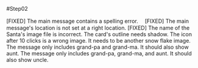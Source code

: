#Step02

[FIXED] The main message contains a spelling error.　
[FIXED] The main message's location is not set at a right location.
[FIXED] The name of the Santa's image file is incorrect.
The card's outline needs shadow.
The icon after 10 clicks is a wrong image. It needs to be another snow flake image.
The message only includes grand-pa and grand-ma. It should also show aunt.
The message only includes grand-pa, grand-ma, and aunt. It should also show uncle.
